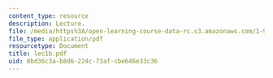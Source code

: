 ```yaml
---
content_type: resource
description: Lecture.
file: /media/https%3A/open-learning-course-data-rc.s3.amazonaws.com/1-963-environmental-engineering-applications-of-geographic-information-systems-fall-2004/8bd36c3ab8d6224c73afcbe646e33c36_lec1b.pdf
file_type: application/pdf
resourcetype: Document
title: lec1b.pdf
uid: 8bd36c3a-b8d6-224c-73af-cbe646e33c36
---
```

